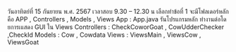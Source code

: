 วันอาทิตย์ที่ 15 กันยายน พ.ศ. 2567
เวลาสอบ 9.30 – 12.30 น 
เลือกทำข้อที่ 1
จะมีโฟลเดอร์หลักคือ APP , Controllers , Models , Views
App : App.java รันโปรแกรมหลัก ทำงานต่อโดยการเแสดง GUI ใน Views
Controllers  : CheckCoworGoat , CowUdderChecker ,CheckId
Models : Cow , Cowdata 
Views : ViewsMain , ViewsCow , ViewsGoat 

 
 
